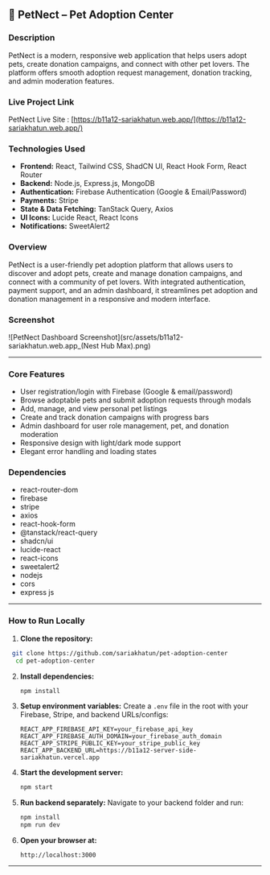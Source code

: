 
## 🐾 PetNect – Pet Adoption Center

### Description

PetNect is a modern, responsive web application that helps users adopt pets, create donation campaigns, and connect with other pet lovers. The platform offers smooth adoption request management, donation tracking, and admin moderation features.

### Live Project Link

PetNect Live Site : [https://b11a12-sariakhatun.web.app/](https://b11a12-sariakhatun.web.app/)

### Technologies Used

* **Frontend:** React, Tailwind CSS, ShadCN UI, React Hook Form, React Router
* **Backend:** Node.js, Express.js, MongoDB
* **Authentication:** Firebase Authentication (Google & Email/Password)
* **Payments:** Stripe
* **State & Data Fetching:** TanStack Query, Axios
* **UI Icons:** Lucide React, React Icons
* **Notifications:** SweetAlert2



### Overview
PetNect is a user-friendly pet adoption platform that allows users to discover and adopt pets, create and manage donation campaigns, and connect with a community of pet lovers. With integrated authentication, payment support, and an admin dashboard, it streamlines pet adoption and donation management in a responsive and modern interface.

### Screenshot


![PetNect Dashboard Screenshot](src/assets/b11a12-sariakhatun.web.app_(Nest Hub Max).png)



---

### Core Features

* User registration/login with Firebase (Google & email/password)
* Browse adoptable pets and submit adoption requests through modals
* Add, manage, and view personal pet listings
* Create and track donation campaigns with progress bars
* Admin dashboard for user role management, pet, and donation moderation
* Responsive design with light/dark mode support
* Elegant error handling and loading states

### Dependencies

* react-router-dom
* firebase
* stripe
* axios
* react-hook-form
* @tanstack/react-query
* shadcn/ui
* lucide-react
* react-icons
* sweetalert2
* nodejs
* cors
* express js

---

### How to Run Locally

1. **Clone the repository:**
 ```bash
  git clone https://github.com/sariakhatun/pet-adoption-center
   cd pet-adoption-center
   ```

2. **Install dependencies:**

   ```bash
   npm install
   ```

3. **Setup environment variables:**
   Create a `.env` file in the root with your Firebase, Stripe, and backend URLs/configs:

   ```
   REACT_APP_FIREBASE_API_KEY=your_firebase_api_key
   REACT_APP_FIREBASE_AUTH_DOMAIN=your_firebase_auth_domain
   REACT_APP_STRIPE_PUBLIC_KEY=your_stripe_public_key
   REACT_APP_BACKEND_URL=https://b11a12-server-side-sariakhatun.vercel.app
   ```

4. **Start the development server:**

   ```bash
   npm start
   ```

5. **Run backend separately:**
   Navigate to your backend folder and run:

   ```bash
   npm install
   npm run dev
   ```

6. **Open your browser at:**

   ```
   http://localhost:3000
   ```

---

